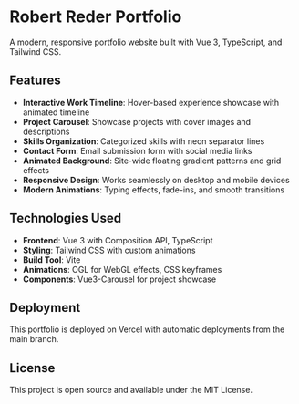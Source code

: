 # Robert Reder Portfolio

A modern, responsive portfolio website built with Vue 3, TypeScript, and Tailwind CSS.

## Features

- **Interactive Work Timeline**: Hover-based experience showcase with animated timeline
- **Project Carousel**: Showcase projects with cover images and descriptions
- **Skills Organization**: Categorized skills with neon separator lines
- **Contact Form**: Email submission form with social media links
- **Animated Background**: Site-wide floating gradient patterns and grid effects
- **Responsive Design**: Works seamlessly on desktop and mobile devices
- **Modern Animations**: Typing effects, fade-ins, and smooth transitions

## Technologies Used

- **Frontend**: Vue 3 with Composition API, TypeScript
- **Styling**: Tailwind CSS with custom animations
- **Build Tool**: Vite
- **Animations**: OGL for WebGL effects, CSS keyframes
- **Components**: Vue3-Carousel for project showcase

## Deployment

This portfolio is deployed on Vercel with automatic deployments from the main branch.

## License

This project is open source and available under the MIT License.
